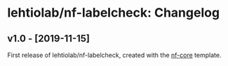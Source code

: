 # lehtiolab/nf-labelcheck: Changelog

## v1.0 - [2019-11-15]
First release of lehtiolab/nf-labelcheck, created with the [nf-core](http://nf-co.re/) template.
